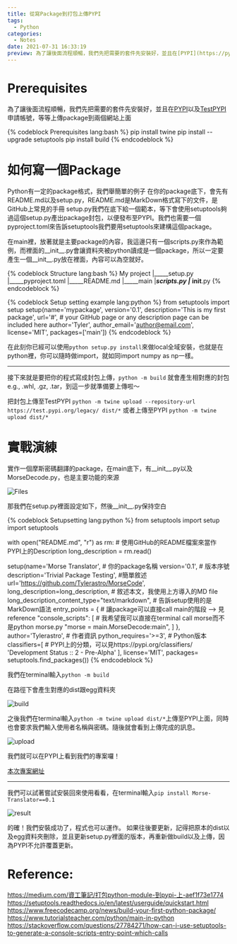 ```yaml
---
title: 從寫Package到打包上傳PYPI
tags:
  - Python
categories:
  - Notes
date: 2021-07-31 16:33:19
preview: 為了讓後面流程順暢，我們先把需要的套件先安裝好，並且在[PYPI](https://pypi.org)以及[TestPYPI](https://test.pypi.org)申請帳號，等等上傳package到兩個網站上面
---
```



# Prerequisites

為了讓後面流程順暢，我們先把需要的套件先安裝好，並且在[PYPI](https://pypi.org)以及[TestPYPI](https://test.pypi.org)申請帳號，等等上傳package到兩個網站上面



{% codeblock Prerequisites lang:bash %}
pip install twine
pip install --upgrade setuptools
pip install build
{% endcodeblock %}

<!--more-->

# 如何寫一個Package

Python有一定的package格式，我們舉簡單的例子
在你的package底下，會先有README.md以及setup.py，README.md是MarkDown格式寫下的文件，是GitHub上常見的手冊
setup.py我們在底下給一個範本，等下會使用setuptools夠過這個setup.py產出package封包，以便發布至PYPI。我們也需要一個pyproject.toml來告訴setuptools我們要用setuptools來建構這個package。

在main裡，放著就是主要package的內容，我這邊只有一個scripts.py來作為範例，而裡面的__init__.py會讓資料夾被python讀成是一個package，所以一定要產生一個__init__.py放在裡面，內容可以為空就好。

{% codeblock Structure lang:bash %}
My project
	|_____setup.py
	|_____pyproject.toml
	|_____README.md
	|_____main
		   |_____scripts.py
		   |_____ __init__.py
{% endcodeblock %}


{% codeblock Setup setting example lang:python %}
from setuptools import setup
setup(name='mypackage',
version='0.1',
description='This is my first package',
url='#',                			# your GitHub page or any description page can be included here
author='Tyler',
author_email='author@email.com',
license='MIT',
packages=['main']) 
{% endcodeblock %}

在此刻你已經可以使用`python setup.py install`來做local全域安裝，也就是在python裡，你可以隨時做import，就如同import numpy as np一樣。

---

接下來就是要把你的程式寫成封包上傳，`python -m build`
就會產生相對應的封包e.g., .whl, .gz, .tar，到這一步就準備要上傳啦～

把封包上傳至TestPYPI
`python -m twine upload --repository-url https://test.pypi.org/legacy/ dist/*`
或者上傳至PYPI
`python -m twine upload dist/*`


# 實戰演練

實作一個摩斯密碼翻譯的package，在main底下，有__init__.py以及MorseDecode.py，也是主要功能的來源

![Files](Folder.png)

那我們在setup.py裡面設定如下，然後__init__.py保持空白


{% codeblock Setupsetting lang:python %}
from setuptools import setup
import setuptools

with open("README.md", "r") as rm:   # 使用GitHub的README檔案來當作PYPI上的Description
    long_description = rm.read()


setup(name='Morse Translator',    # 你的package名稱
version='0.1',				   # 版本序號
description='Trivial Package Testing',   #簡單敘述
url='https://github.com/Tylerastro/MorseCode',
long_description=long_description,              # 敘述本文，我使用上方導入的MD file
long_description_content_type="text/markdown",  # 告訴setup使用的是MarkDown語法
entry_points = {						 # 讓package可以直接call main的階段 --> 見reference
    "console_scripts": [					 # 我希望我可以直接在terminal call morse而不是python morse.py
        "morse = main.MorseDecode:main",
        ]
    },
author='Tylerastro',						# 作者資訊
python_requires='>=3',					# Python版本
classifiers=[							# PYPI上的分類，可以見https://pypi.org/classifiers/
	'Development Status :: 2 - Pre-Alpha'
	],
license='MIT',
packages= setuptools.find_packages())
{% endcodeblock %}

我們在terminal輸入`python -m build`

在路徑下會產生對應的dist跟egg資料夾

![build](build.png)

之後我們在terminal輸入`python -m twine upload dist/*`上傳至PYPI上面，同時也會要求我們輸入使用者名稱與密碼。隨後就會看到上傳完成的訊息。

![upload](upload.png)

我們就可以在PYPI上看到我們的專案囉！

[本次專案網址](https://pypi.org/project/Morse-Translator/0.1/)

---

我們可以試著嘗試安裝回來使用看看，在terminal輸入`pip install Morse-Translator==0.1`

![result](result.png)

的確！我們安裝成功了，程式也可以運作。
如果往後要更新，記得把原本的dist以及egg資料夾刪除，並且更新setup.py裡面的版本，再重新做build以及上傳，因為PYPI不允許覆蓋更新。


# Reference:

https://medium.com/資工筆記/打包python-module-到pypi-上-aef1f73e1774
https://setuptools.readthedocs.io/en/latest/userguide/quickstart.html
https://www.freecodecamp.org/news/build-your-first-python-package/
https://www.tutorialsteacher.com/python/main-in-python
https://stackoverflow.com/questions/27784271/how-can-i-use-setuptools-to-generate-a-console-scripts-entry-point-which-calls